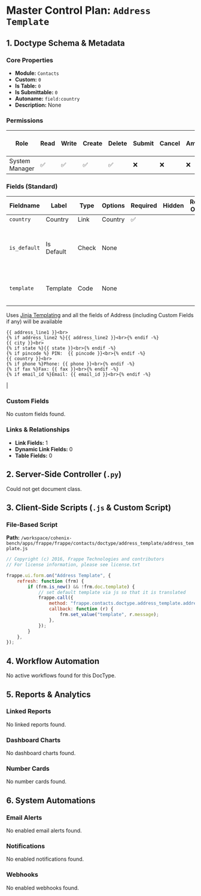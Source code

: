 # Master Control Plan: `Address Template`

## 1. Doctype Schema & Metadata

### Core Properties
- **Module:** `Contacts`
- **Custom:** `0`
- **Is Table:** `0`
- **Is Submittable:** `0`
- **Autoname:** `field:country`
- **Description:** None

### Permissions
| Role | Read | Write | Create | Delete | Submit | Cancel | Amend | Report | Import | Export | Print | Email | Share | Set User Perms |
|---|---|---|---|---|---|---|---|---|---|---|---|---|---|---|
| System Manager | ✅ | ✅ | ✅ | ✅ | ❌ | ❌ | ❌ | ✅ | ❌ | ✅ | ❌ | ❌ | ✅ | ❌ |


### Fields (Standard)
| Fieldname | Label | Type | Options | Required | Hidden | Read Only | Default | Description |
|---|---|---|---|---|---|---|---|---|
| `country` | Country | Link | Country | ✅ |  |  | None | None |
| `is_default` | Is Default | Check | None |  |  |  | 0 | This format is used if country specific format is not found |
| `template` | Template | Code | None |  |  |  | None | <h4>Default Template</h4>
<p>Uses <a href="http://jinja.pocoo.org/docs/templates/">Jinja Templating</a> and all the fields of Address (including Custom Fields if any) will be available</p>
<pre><code>{{ address_line1 }}&lt;br&gt;
{% if address_line2 %}{{ address_line2 }}&lt;br&gt;{% endif -%}
{{ city }}&lt;br&gt;
{% if state %}{{ state }}&lt;br&gt;{% endif -%}
{% if pincode %} PIN:  {{ pincode }}&lt;br&gt;{% endif -%}
{{ country }}&lt;br&gt;
{% if phone %}Phone: {{ phone }}&lt;br&gt;{% endif -%}
{% if fax %}Fax: {{ fax }}&lt;br&gt;{% endif -%}
{% if email_id %}Email: {{ email_id }}&lt;br&gt;{% endif -%}
</code></pre> |


### Custom Fields
No custom fields found.


### Links & Relationships
- **Link Fields:** 1
- **Dynamic Link Fields:** 0
- **Table Fields:** 0

## 2. Server-Side Controller (`.py`)
Could not get document class.


## 3. Client-Side Scripts (`.js` & Custom Script)
### File-Based Script
**Path:** `/workspace/cohenix-bench/apps/frappe/frappe/contacts/doctype/address_template/address_template.js`
```javascript
// Copyright (c) 2016, Frappe Technologies and contributors
// For license information, please see license.txt

frappe.ui.form.on("Address Template", {
	refresh: function (frm) {
		if (frm.is_new() && !frm.doc.template) {
			// set default template via js so that it is translated
			frappe.call({
				method: "frappe.contacts.doctype.address_template.address_template.get_default_address_template",
				callback: function (r) {
					frm.set_value("template", r.message);
				},
			});
		}
	},
});

```




## 4. Workflow Automation
No active workflows found for this DocType.


## 5. Reports & Analytics
### Linked Reports
No linked reports found.


### Dashboard Charts
No dashboard charts found.


### Number Cards
No number cards found.


## 6. System Automations
### Email Alerts
No enabled email alerts found.


### Notifications
No enabled notifications found.


### Webhooks
No enabled webhooks found.
